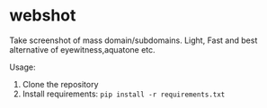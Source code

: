 # webshot
Take screenshot of mass domain/subdomains. Light, Fast and best alternative of eyewitness,aquatone etc.

Usage:
1) Clone the repository
2) Install requirements: ```pip install -r requirements.txt```

